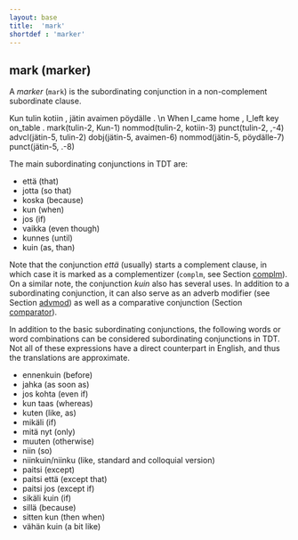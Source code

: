 ```yaml
---
layout: base
title:  'mark'
shortdef : 'marker'
---
```


## mark (marker) <a name="sec-mark"></a>

A *marker* (`mark`) is the subordinating conjunction in a non-complement subordinate clause.


<!-- fname:mark.pdf -->
<div class="sd-parse">
Kun tulin kotiin , jätin avaimen pöydälle . \n When I_came home , I_left key on_table .
mark(tulin-2, Kun-1)
nommod(tulin-2, kotiin-3)
punct(tulin-2, ,-4)
advcl(jätin-5, tulin-2)
dobj(jätin-5, avaimen-6)
nommod(jätin-5, pöydälle-7)
punct(jätin-5, .-8)
</div>


The main subordinating conjunctions in TDT are:


+ että (that)
+ jotta (so that)
+ koska (because)
+ kun (when)
+ jos (if)
+ vaikka (even though)
+ kunnes (until)
+ kuin (as, than)


Note that the conjunction *että* (usually) starts a complement clause, in which case it is marked as a complementizer (`complm`, see Section [complm](#sec-complm)). On a similar note, the conjunction *kuin* also has several uses. In addition to a subordinating conjunction, it can also serve as an adverb modifier (see Section [advmod](#sec-advmod)) as well as a comparative conjunction (Section [comparator](#sec-comparator)).

In addition to the basic subordinating conjunctions, the following words or word combinations can be considered subordinating conjunctions in TDT. Not all of these expressions have a direct counterpart in English, and thus the translations are approximate.


+ ennenkuin (before)
+ jahka (as soon as)
+ jos kohta (even if)
+ kun taas (whereas)
+ kuten (like, as)
+ mikäli (if)
+ mitä nyt (only)
+ muuten (otherwise)
+ niin (so)
+ niinkuin/niinku (like, standard and colloquial version)
+ paitsi (except)
+ paitsi että (except that)
+ paitsi jos (except if)
+ sikäli kuin (if)
+ sillä (because)
+ sitten kun (then when)
+ vähän kuin (a bit like)


